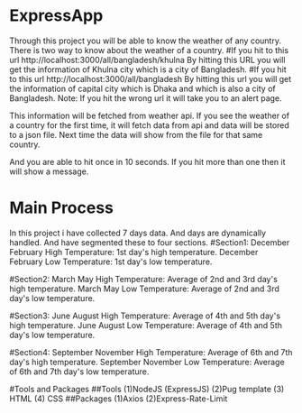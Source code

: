 # ExpressApp
Through this project you will be able to know the weather of any country.
There is two way to know about the weather of a country.
#If you hit to this url http://localhost:3000/all/bangladesh/khulna
By hitting this URL you will get the information of Khulna city which is a city of Bangladesh.
#If you hit to this url http://localhost:3000/all/bangladesh
By hitting this url you will get the information of capital city which is Dhaka and which is also a city of Bangladesh.
Note: If you hit the wrong url it will take you to an alert page.

This information will be fetched from weather api.
If you see the weather of a country for the first time, it will fetch data from api and data will be stored to a json file.
Next time the data will show from the file for that same country.

And you are able to hit once in 10 seconds.
If you hit more than one then it will show a message.

# Main Process
In this project i have collected 7 days data. And days are dynamically handled.
And have segmented these to four sections. 
#Section1:
December February High Temperature: 1st day's high temperature.
December February Low Temperature: 1st day's low temperature.

#Section2:
March May High Temperature: Average of 2nd and 3rd day's high temperature.
March May Low Temperature: Average of 2nd and 3rd day's low temperature.

#Section3:
June August High Temperature: Average of 4th and 5th day's high temperature.
June August Low Temperature: Average of 4th and 5th day's low temperature.

#Section4:
September November High Temperature: Average of 6th and 7th day's high temperature.
September November Low Temperature: Average of 6th and 7th day's low temperature.

#Tools and Packages
##Tools (1)NodeJS (ExpressJS) (2)Pug template (3) HTML (4) CSS
##Packages (1)Axios (2)Express-Rate-Limit

